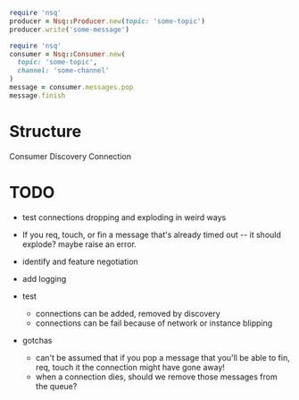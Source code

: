 ```Ruby
require 'nsq'
producer = Nsq::Producer.new(topic: 'some-topic')
producer.write('some-message')
```

```Ruby
require 'nsq'
consumer = Nsq::Consumer.new(
  topic: 'some-topic',
  channel: 'some-channel'
)
message = consumer.messages.pop
message.finish
```

# Structure

Consumer
Discovery
Connection



# TODO

- test connections dropping and exploding in weird ways
- If you req, touch, or fin a message that's already timed out -- it should explode? maybe raise an error.
- identify and feature negotiation
- add logging
- test
  - connections can be added, removed by discovery
  - connections can be fail because of network or instance blipping

- gotchas
  - can't be assumed that if you pop a message that you'll be able to fin, req, touch it
    the connection might have gone away!
  - when a connection dies, should we remove those messages from the queue?


